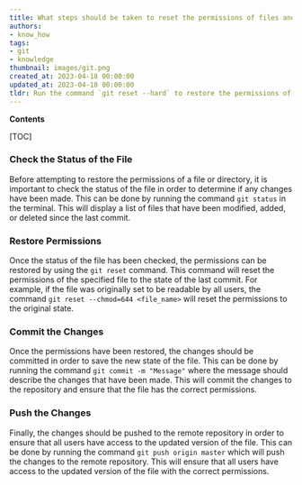 ```yaml
---
title: What steps should be taken to reset the permissions of files and folders within git if they have been altered?
authors:
- know_how
tags:
- git
- knowledge
thumbnail: images/git.png
created_at: 2023-04-18 00:00:00
updated_at: 2023-04-18 00:00:00
tldr: Run the command `git reset --hard` to restore the permissions of files and directories within git.
---
```


**Contents**

[TOC]

### Check the Status of the File

Before attempting to restore the permissions of a file or directory, it is important to check the status of the file in order to determine if any changes have been made. This can be done by running the command `git status` in the terminal. This will display a list of files that have been modified, added, or deleted since the last commit. 

### Restore Permissions

Once the status of the file has been checked, the permissions can be restored by using the `git reset` command. This command will reset the permissions of the specified file to the state of the last commit. For example, if the file was originally set to be readable by all users, the command `git reset --chmod=644 <file_name>` will reset the permissions to the original state.

### Commit the Changes

Once the permissions have been restored, the changes should be committed in order to save the new state of the file. This can be done by running the command `git commit -m "Message"` where the message should describe the changes that have been made. This will commit the changes to the repository and ensure that the file has the correct permissions.

### Push the Changes

Finally, the changes should be pushed to the remote repository in order to ensure that all users have access to the updated version of the file. This can be done by running the command `git push origin master` which will push the changes to the remote repository. This will ensure that all users have access to the updated version of the file with the correct permissions.
